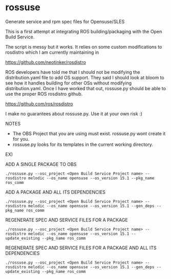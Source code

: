 # rossuse
Generate service and rpm spec files for Opensuse/SLES

This is a first attempt at integrating ROS building/packaging with the Open Build Service.

The script is messy but it works. It relies on some custom modifications to rosdistro which I am
currently maintaining in 

https://github.com/neotinker/rosdistro

ROS developers have told me that I should not be modifying the distribution.yaml file to add OS support. They said I should look at bloom to see how it handles building for other OSs without modifying distribution.yaml. Once I have worked that out, rossuse.py should be able to use the proper ROS rosdistro github.

https://github.com/ros/rosdistro

I make no guarantees about rossuse.py. Use it at your own risk :)

NOTES

- The OBS Project that you are using must exist. rossuse.py wont create it for you.
- rossuse.py looks for its templates in the current working directory.

EX)

ADD A SINGLE PACKAGE TO OBS

```./rossuse.py --osc_project <Open Build Service Project name> --rosdistro melodic --os_name opensuse --os_version 15.1 --pkg_name ros_comm```

ADD A PACKAGE AND ALL ITS DEPENDENCIES

```./rossuse.py --osc_project <Open Build Service Project name> --rosdistro melodic --os_name opensuse --os_version 15.1 --gen_deps --pkg_name ros_comm```

REGENERATE SPEC AND SERVICE FILES FOR A PACKAGE

```./rossuse.py --osc_project <Open Build Service Project name> --rosdistro melodic --os_name opensuse --os_version 15.1 --update_existing --pkg_name ros_comm```

REGENERATE SPEC AND SERVICE FILES FOR A PACKAGE AND ALL ITS DEPENDENCIES

```./rossuse.py --osc_project <Open Build Service Project name> --rosdistro melodic --os_name opensuse --os_version 15.1 --gen_deps --update_existing --pkg_name ros_comm```

